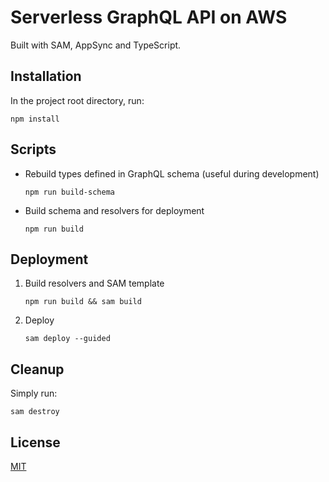 # Serverless GraphQL API on AWS

Built with SAM, AppSync and TypeScript.

## Installation

In the project root directory, run:

```
npm install
```

## Scripts

- Rebuild types defined in GraphQL schema (useful during development)

  ```
  npm run build-schema
  ```

- Build schema and resolvers for deployment

  ```
  npm run build
  ```

## Deployment

1. Build resolvers and SAM template

   ```
   npm run build && sam build
   ```

2. Deploy
   ```
   sam deploy --guided
   ```

## Cleanup

Simply run:

```
sam destroy
```

## License

[MIT](https://choosealicense.com/licenses/mit/)
